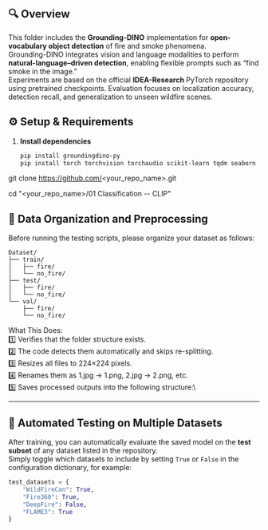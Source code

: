 ## 🔍 Overview
This folder includes the **Grounding-DINO** implementation for **open-vocabulary object detection** of fire and smoke phenomena.  
Grounding-DINO integrates vision and language modalities to perform **natural-language–driven detection**, enabling flexible prompts such as “find smoke in the image.”  
Experiments are based on the official **IDEA-Research** PyTorch repository using pretrained checkpoints. Evaluation focuses on localization accuracy, detection recall, and generalization to unseen wildfire scenes.


## ⚙️ Setup & Requirements
1. **Install dependencies**
   ```bash
   pip install groundingdino-py
   pip install torch torchvision torchaudio scikit-learn tqdm seaborn pillow matplotlib
   
git clone https://github.com/<your_repo_name>.git

cd "<your_repo_name>/01 Classification -- CLIP"


## 🧩 Data Organization and Preprocessing
Before running the testing scripts, please organize your dataset as follows:

```plaintext
Dataset/
├── train/
│   ├── fire/
│   └── no_fire/
├── test/
│   ├── fire/
│   └── no_fire/
└── val/
    ├── fire/
    └── no_fire/
```

What This Does:\
1️⃣ Verifies that the folder structure exists.\
2️⃣ The code detects them automatically and skips re-splitting.\
3️⃣ Resizes all files to 224×224 pixels.\
4️⃣ Renames them as 1.jpg → 1.png, 2.jpg → 2.png, etc.\
5️⃣ Saves processed outputs into the following structure:\

---

## 🧪 Automated Testing on Multiple Datasets

After training, you can automatically evaluate the saved model on the **test subset** of any dataset listed in the repository.  
Simply toggle which datasets to include by setting `True` or `False` in the configuration dictionary, for example:

```python
test_datasets = {
    "WildFireCan": True,
    "Fire360": True,
    "DeepFire": False,
    "FLAME3": True
}

